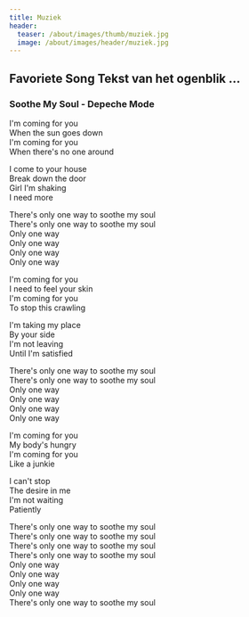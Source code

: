```yaml
---
title: Muziek
header:
  teaser: /about/images/thumb/muziek.jpg
  image: /about/images/header/muziek.jpg
---
```


## Favoriete Song Tekst van het ogenblik ...

### Soothe My Soul - Depeche Mode

I'm coming for you  
When the sun goes down  
I'm coming for you  
When there's no one around  
  
I come to your house  
Break down the door  
Girl I'm shaking  
I need more  
  
There's only one way to soothe my soul  
There's only one way to soothe my soul  
Only one way  
Only one way  
Only one way  
Only one way  
  
I'm coming for you  
I need to feel your skin  
I'm coming for you  
To stop this crawling  
  
I'm taking my place  
By your side  
I'm not leaving  
Until I'm satisfied  
  
There's only one way to soothe my soul  
There's only one way to soothe my soul  
Only one way  
Only one way  
Only one way  
Only one way  
  
I'm coming for you  
My body's hungry  
I'm coming for you  
Like a junkie  
  
I can't stop  
The desire in me  
I'm not waiting  
Patiently  
  
There's only one way to soothe my soul  
There's only one way to soothe my soul  
There's only one way to soothe my soul  
There's only one way to soothe my soul  
Only one way  
Only one way  
Only one way  
Only one way  
There's only one way to soothe my soul
